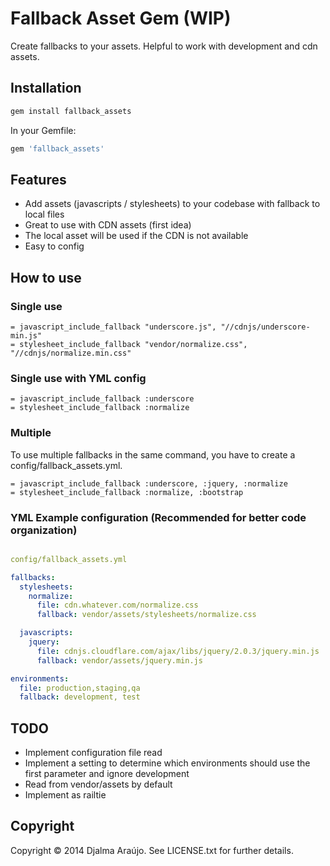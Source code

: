 # Fallback Asset Gem (WIP)
Create fallbacks to your assets. Helpful to work with development and cdn assets.

## Installation
```ruby
gem install fallback_assets
```

In your Gemfile:
```ruby
gem 'fallback_assets'
```

## Features
* Add assets (javascripts / stylesheets) to your codebase with fallback to local files
* Great to use with CDN assets (first idea)
* The local asset will be used if the CDN is not available
* Easy to config

## How to use

### Single use
```haml
= javascript_include_fallback "underscore.js", "//cdnjs/underscore-min.js"
= stylesheet_include_fallback "vendor/normalize.css", "//cdnjs/normalize.min.css"
```

### Single use with YML config
```haml
= javascript_include_fallback :underscore
= stylesheet_include_fallback :normalize
```

### Multiple

To use multiple fallbacks in the same command, you have to create a config/fallback_assets.yml.

```haml
= javascript_include_fallback :underscore, :jquery, :normalize
= stylesheet_include_fallback :normalize, :bootstrap
```

### YML Example configuration (Recommended for better code organization)
```yaml

config/fallback_assets.yml

fallbacks:
  stylesheets:
    normalize:
      file: cdn.whatever.com/normalize.css
      fallback: vendor/assets/stylesheets/normalize.css

  javascripts:
    jquery:
      file: cdnjs.cloudflare.com/ajax/libs/jquery/2.0.3/jquery.min.js
      fallback: vendor/assets/jquery.min.js

environments:
  file: production,staging,qa
  fallback: development, test
```

## TODO
* Implement configuration file read
* Implement a setting to determine which environments should use the first parameter and ignore development
* Read from vendor/assets by default
* Implement as railtie

## Copyright
Copyright © 2014 Djalma Araújo. See LICENSE.txt for further details.
